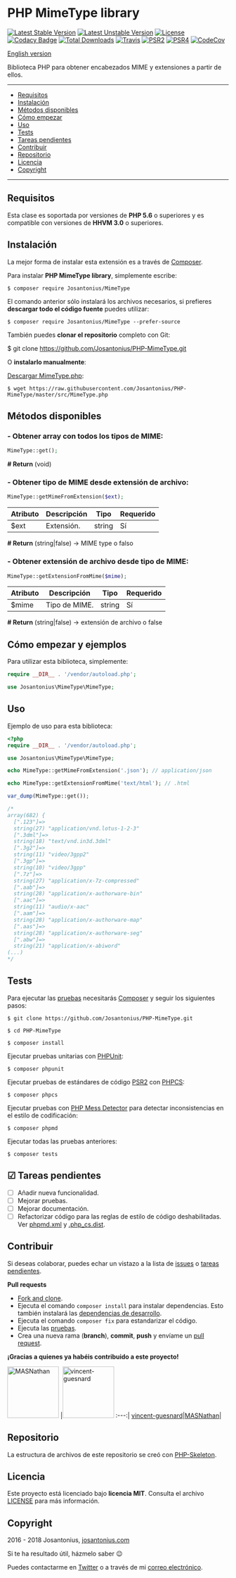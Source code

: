 # PHP MimeType library

[![Latest Stable Version](https://poser.pugx.org/josantonius/MimeType/v/stable)](https://packagist.org/packages/josantonius/MimeType) [![Latest Unstable Version](https://poser.pugx.org/josantonius/MimeType/v/unstable)](https://packagist.org/packages/josantonius/MimeType) [![License](https://poser.pugx.org/josantonius/MimeType/license)](LICENSE) [![Codacy Badge](https://api.codacy.com/project/badge/Grade/e4aa9b3dba374408ab1d35eca147ca50)](https://www.codacy.com/app/Josantonius/PHP-MimeType?utm_source=github.com&amp;utm_medium=referral&amp;utm_content=Josantonius/PHP-MimeType&amp;utm_campaign=Badge_Grade) [![Total Downloads](https://poser.pugx.org/josantonius/MimeType/downloads)](https://packagist.org/packages/josantonius/MimeType) [![Travis](https://travis-ci.org/Josantonius/PHP-MimeType.svg)](https://travis-ci.org/Josantonius/PHP-MimeType) [![PSR2](https://img.shields.io/badge/PSR-2-1abc9c.svg)](http://www.php-fig.org/psr/psr-2/) [![PSR4](https://img.shields.io/badge/PSR-4-9b59b6.svg)](http://www.php-fig.org/psr/psr-4/) [![CodeCov](https://codecov.io/gh/Josantonius/PHP-MimeType/branch/master/graph/badge.svg)](https://codecov.io/gh/Josantonius/PHP-MimeType)

[English version](README.md)

Biblioteca PHP para obtener encabezados MIME y extensiones a partir de ellos.

---

- [Requisitos](#requisitos)
- [Instalación](#instalación)
- [Métodos disponibles](#métodos-disponibles)
- [Cómo empezar](#cómo-empezar)
- [Uso](#uso)
- [Tests](#tests)
- [Tareas pendientes](#-tareas-pendientes)
- [Contribuir](#contribuir)
- [Repositorio](#repositorio)
- [Licencia](#licencia)
- [Copyright](#copyright)

---

## Requisitos

Esta clase es soportada por versiones de **PHP 5.6** o superiores y es compatible con versiones de **HHVM 3.0** o superiores.

## Instalación 

La mejor forma de instalar esta extensión es a través de [Composer](http://getcomposer.org/download/).

Para instalar **PHP MimeType library**, simplemente escribe:

    $ composer require Josantonius/MimeType

El comando anterior sólo instalará los archivos necesarios, si prefieres **descargar todo el código fuente** puedes utilizar:

    $ composer require Josantonius/MimeType --prefer-source

También puedes **clonar el repositorio** completo con Git:

  $ git clone https://github.com/Josantonius/PHP-MimeType.git

O **instalarlo manualmente**:

[Descargar MimeType.php](https://raw.githubusercontent.com/Josantonius/PHP-MimeType/master/src/MimeType.php):

    $ wget https://raw.githubusercontent.com/Josantonius/PHP-MimeType/master/src/MimeType.php

## Métodos disponibles

### - Obtener array con todos los tipos de MIME:

```php
MimeType::get();
```

**# Return** (void)

### - Obtener tipo de MIME desde extensión de archivo:

```php
MimeType::getMimeFromExtension($ext);
```

| Atributo | Descripción | Tipo | Requerido
| --- | --- | --- | --- |
| $ext | Extensión. | string | Sí |

**# Return** (string|false) → MIME type o falso

### - Obtener extensión de archivo desde tipo de MIME:

```php
MimeType::getExtensionFromMime($mime);
```

| Atributo | Descripción | Tipo | Requerido
| --- | --- | --- | --- |
| $mime | Tipo de MIME. | string | Sí |

**# Return** (string|false) → extensión de archivo o false

## Cómo empezar y ejemplos

Para utilizar esta biblioteca, simplemente:

```php
require __DIR__ . '/vendor/autoload.php';

use Josantonius\MimeType\MimeType;
```

## Uso

Ejemplo de uso para esta biblioteca:

```php
<?php
require __DIR__ . '/vendor/autoload.php';

use Josantonius\MimeType\MimeType;

echo MimeType::getMimeFromExtension('.json'); // application/json

echo MimeType::getExtensionFromMime('text/html'); // .html

var_dump(MimeType::get());

/*
array(682) {
  [".123"]=>
  string(27) "application/vnd.lotus-1-2-3"
  [".3dml"]=>
  string(18) "text/vnd.in3d.3dml"
  [".3g2"]=>
  string(11) "video/3gpp2"
  [".3gp"]=>
  string(10) "video/3gpp"
  [".7z"]=>
  string(27) "application/x-7z-compressed"
  [".aab"]=>
  string(28) "application/x-authorware-bin"
  [".aac"]=>
  string(11) "audio/x-aac"
  [".aam"]=>
  string(28) "application/x-authorware-map"
  [".aas"]=>
  string(28) "application/x-authorware-seg"
  [".abw"]=>
  string(21) "application/x-abiword"
(...)
*/
```

## Tests 

Para ejecutar las [pruebas](tests) necesitarás [Composer](http://getcomposer.org/download/) y seguir los siguientes pasos:

    $ git clone https://github.com/Josantonius/PHP-MimeType.git
    
    $ cd PHP-MimeType

    $ composer install

Ejecutar pruebas unitarias con [PHPUnit](https://phpunit.de/):

    $ composer phpunit

Ejecutar pruebas de estándares de código [PSR2](http://www.php-fig.org/psr/psr-2/) con [PHPCS](https://github.com/squizlabs/PHP_CodeSniffer):

    $ composer phpcs

Ejecutar pruebas con [PHP Mess Detector](https://phpmd.org/) para detectar inconsistencias en el estilo de codificación:

    $ composer phpmd

Ejecutar todas las pruebas anteriores:

    $ composer tests

## ☑ Tareas pendientes

- [ ] Añadir nueva funcionalidad.
- [ ] Mejorar pruebas.
- [ ] Mejorar documentación.
- [ ] Refactorizar código para las reglas de estilo de código deshabilitadas. Ver [phpmd.xml](phpmd.xml) y [.php_cs.dist](.php_cs.dist).

## Contribuir

Si deseas colaborar, puedes echar un vistazo a la lista de
[issues](https://github.com/Josantonius/PHP-MimeType/issues) o [tareas pendientes](#-tareas-pendientes).

**Pull requests**

* [Fork and clone](https://help.github.com/articles/fork-a-repo).
* Ejecuta el comando `composer install` para instalar dependencias.
  Esto también instalará las [dependencias de desarrollo](https://getcomposer.org/doc/03-cli.md#install).
* Ejecuta el comando `composer fix` para estandarizar el código.
* Ejecuta las [pruebas](#tests).
* Crea una nueva rama (**branch**), **commit**, **push** y envíame un
  [pull request](https://help.github.com/articles/using-pull-requests).

**¡Gracias a quienes ya habéis contribuido a este proyecto!**

[<img alt="MASNathan" src="https://avatars0.githubusercontent.com/u/2139464?v=4&s=117" height="117" width="117">](https://github.com/MASNathan) |[<img alt="vincent-guesnard" src="https://avatars3.githubusercontent.com/u/315173?v=4&s=117" height="117" width="117">](https://github.com/vincent-guesnard)
:---:|
[vincent-guesnard](https://github.com/vincent-guesnard)|[MASNathan](https://github.com/MASNathan)|

## Repositorio

La estructura de archivos de este repositorio se creó con [PHP-Skeleton](https://github.com/Josantonius/PHP-Skeleton).

## Licencia

Este proyecto está licenciado bajo **licencia MIT**. Consulta el archivo [LICENSE](LICENSE) para más información.

## Copyright

2016 - 2018 Josantonius, [josantonius.com](https://josantonius.com/)

Si te ha resultado útil, házmelo saber :wink:

Puedes contactarme en [Twitter](https://twitter.com/Josantonius) o a través de mi [correo electrónico](mailto:hello@josantonius.com).